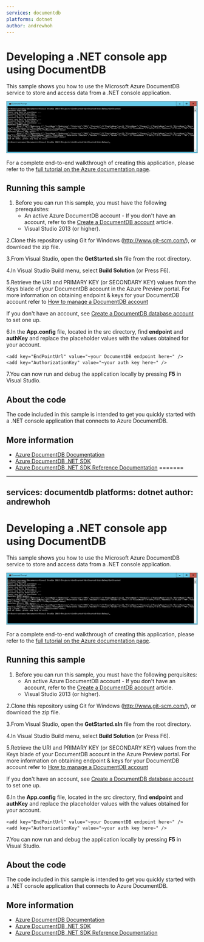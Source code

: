```yaml
---
services: documentdb
platforms: dotnet
author: andrewhoh
---
```


# Developing a .NET console app using DocumentDB
This sample shows you how to use the Microsoft Azure DocumentDB service to store and access data from a .NET console application.

![.NET Console application](./media/image1.png)

For a complete end-to-end walkthrough of creating this application, please refer to the [full tutorial on the Azure documentation page](https://azure.microsoft.com/documentation/articles/documentdb-get-started/).

## Running this sample

1. Before you can run this sample, you must have the following prerequisites:
	- An active Azure DocumentDB account - If you don't have an account, refer to the [Create a DocumentDB account](https://azure.microsoft.com/en-us/documentation/articles/documentdb-create-account/) article.
	- Visual Studio 2013 (or higher).

2.Clone this repository using Git for Windows (http://www.git-scm.com/), or download the zip file.

3.From Visual Studio, open the **GetStarted.sln** file from the root directory.

4.In Visual Studio Build menu, select **Build Solution** (or Press F6). 

5.Retrieve the URI and PRIMARY KEY (or SECONDARY KEY) values from the Keys blade of your DocumentDB account in the Azure Preview portal. For more information on obtaining endpoint & keys for your DocumentDB account refer to [How to manage a DocumentDB account](https://azure.microsoft.com/en-us/documentation/articles/documentdb-manage-account/#keys)

If you don't have an account, see [Create a DocumentDB database account](https://azure.microsoft.com/en-us/documentation/articles/documentdb-create-account/) to set one up.

6.In the **App.config** file, located in the src directory, find **endpoint** and **authKey** and replace the placeholder values with the values obtained for your account.

    <add key="EndPointUrl" value="~your DocumentDB endpoint here~" />
    <add key="AuthorizationKey" value="~your auth key here~" />

7.You can now run and debug the application locally by pressing **F5** in Visual Studio.

## About the code
The code included in this sample is intended to get you quickly started with a .NET console application that connects to Azure DocumentDB.

## More information

- [Azure DocumentDB Documentation](https://azure.microsoft.com/documentation/services/documentdb/)
- [Azure DocumentDB .NET SDK](https://www.nuget.org/packages/Microsoft.Azure.DocumentDB/)
- [Azure DocumentDB .NET SDK Reference Documentation](https://msdn.microsoft.com/library/azure/dn948556.aspx)
=======
---
services: documentdb
platforms: dotnet
author: andrewhoh
---

# Developing a .NET console app using DocumentDB
This sample shows you how to use the Microsoft Azure DocumentDB service to store and access data from a .NET console application.

![.NET Console application](./media/image1.png)

For a complete end-to-end walkthrough of creating this application, please refer to the [full tutorial on the Azure documentation page](https://azure.microsoft.com/documentation/articles/documentdb-get-started/).

## Running this sample

1. Before you can run this sample, you must have the following perquisites:
	- An active Azure DocumentDB account - If you don't have an account, refer to the [Create a DocumentDB account](https://azure.microsoft.com/en-us/documentation/articles/documentdb-create-account/) article.
	- Visual Studio 2013 (or higher).

2.Clone this repository using Git for Windows (http://www.git-scm.com/), or download the zip file.

3.From Visual Studio, open the **GetStarted.sln** file from the root directory.

4.In Visual Studio Build menu, select **Build Solution** (or Press F6). 

5.Retrieve the URI and PRIMARY KEY (or SECONDARY KEY) values from the Keys blade of your DocumentDB account in the Azure Preview portal. For more information on obtaining endpoint & keys for your DocumentDB account refer to [How to manage a DocumentDB account](https://azure.microsoft.com/en-us/documentation/articles/documentdb-manage-account/#keys)

If you don't have an account, see [Create a DocumentDB database account](https://azure.microsoft.com/en-us/documentation/articles/documentdb-create-account/) to set one up.

6.In the **App.config** file, located in the src directory, find **endpoint** and **authKey** and replace the placeholder values with the values obtained for your account.

    <add key="EndPointUrl" value="~your DocumentDB endpoint here~" />
    <add key="AuthorizationKey" value="~your auth key here~" />

7.You can now run and debug the application locally by pressing **F5** in Visual Studio.

## About the code
The code included in this sample is intended to get you quickly started with a .NET console application that connects to Azure DocumentDB.

## More information

- [Azure DocumentDB Documentation](https://azure.microsoft.com/documentation/services/documentdb/)
- [Azure DocumentDB .NET SDK](https://www.nuget.org/packages/Microsoft.Azure.DocumentDB/)
- [Azure DocumentDB .NET SDK Reference Documentation](https://msdn.microsoft.com/library/azure/dn948556.aspx)
